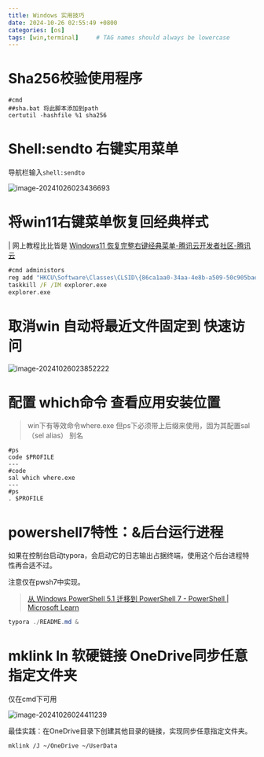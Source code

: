 ```yaml
---
title: Windows 实用技巧
date: 2024-10-26 02:55:49 +0800
categories: [os]
tags: [win,terminal]     # TAG names should always be lowercase
---
```

# Sha256校验使用程序

```
#cmd
##sha.bat 将此脚本添加到path
certutil -hashfile %1 sha256
```

# Shell:sendto 右键实用菜单

导航栏输入`shell:sendto`

![image-20241026023436693](https://ali-oss-yceachan.oss-cn-chengdu.aliyuncs.com/img-bed-typora/202410260234763.png)

# 将win11右键菜单恢复回经典样式

| 网上教程比比皆是  [Windows11 恢复完整右键经典菜单-腾讯云开发者社区-腾讯云](https://cloud.tencent.com/developer/article/2187050)

```cmd
#cmd administors
reg add "HKCU\Software\Classes\CLSID\{86ca1aa0-34aa-4e8b-a509-50c905bae2a2}\InprocServer32" /f
taskkill /F /IM explorer.exe
explorer.exe
```

# 取消win 自动将最近文件固定到 快速访问

![image-20241026023852222](https://ali-oss-yceachan.oss-cn-chengdu.aliyuncs.com/img-bed-typora/202410260238293.png)

# 配置 which命令 查看应用安装位置

> win下有等效命令where.exe 但ps下必须带上后缀来使用，固为其配置sal （sel alias） 别名

```
#ps
code $PROFILE
---
#code
sal which where.exe
---
#ps
. $PROFILE
```

# powershell7特性：&后台运行进程

如果在控制台启动typora，会启动它的日志输出占据终端，使用这个后台进程特性再合适不过。

注意仅在pwsh7中实现。

>  [从 Windows PowerShell 5.1 迁移到 PowerShell 7 - PowerShell | Microsoft Learn](https://learn.microsoft.com/zh-cn/powershell/scripting/whats-new/migrating-from-windows-powershell-51-to-powershell-7?view=powershell-7.4)

```powershell
typora ./README.md &
```

# mklink ln 软硬链接 OneDrive同步任意指定文件夹

仅在cmd下可用

![image-20241026024411239](https://ali-oss-yceachan.oss-cn-chengdu.aliyuncs.com/img-bed-typora/202410260244290.png)

最佳实践：在OneDrive目录下创建其他目录的链接，实现同步任意指定文件夹。

```
mklink /J ~/OneDrive ~/UserData
```




